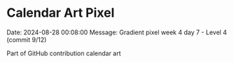 # Calendar Art Pixel

Date: 2024-08-28 00:08:00
Message: Gradient pixel week 4 day 7 - Level 4 (commit 9/12)

Part of GitHub contribution calendar art
